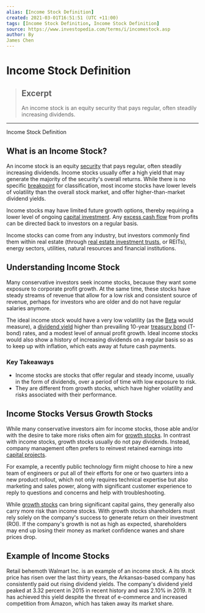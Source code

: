 ```yaml
---
alias: [Income Stock Definition]
created: 2021-03-01T16:51:51 (UTC +11:00)
tags: [Income Stock Definition, Income Stock Definition]
source: https://www.investopedia.com/terms/i/incomestock.asp
author: By
James Chen
---
```


# Income Stock Definition

> ## Excerpt
> An income stock is an equity security that pays regular, often steadily increasing dividends.

---

Income Stock Definition
## What is an Income Stock?

An income stock is an equity [security](https://www.investopedia.com/terms/s/security.asp) that pays regular, often steadily increasing dividends. Income stocks usually offer a high yield that may generate the majority of the security's overall returns. While there is no specific [breakpoint](https://www.investopedia.com/terms/b/breakpoint.asp) for classification, most income stocks have lower levels of volatility than the overall stock market, and offer higher-than-market dividend yields.

Income stocks may have limited future growth options, thereby requiring a lower level of ongoing [capital investment](https://www.investopedia.com/terms/c/capital-investment.asp). Any [excess cash flow](https://www.investopedia.com/terms/e/excess-cash-flow.asp) from profits can be directed back to investors on a regular basis.

Income stocks can come from any industry, but investors commonly find them within real estate (through [real estate investment trusts](https://www.investopedia.com/terms/r/reit.asp), or REITs), energy sectors, utilities, natural resources and financial institutions.

## Understanding Income Stock

Many conservative investors seek income stocks, because they want some exposure to corporate profit growth. At the same time, these stocks have steady streams of revenue that allow for a low risk and consistent source of revenue, perhaps for investors who are older and do not have regular salaries anymore.

The ideal income stock would have a very low volatility (as the [Beta](https://www.investopedia.com/terms/b/beta.asp) would measure), a [dividend yield](https://www.investopedia.com/terms/d/dividendyield.asp) higher than prevailing 10-year [treasury bond](https://www.investopedia.com/terms/t/treasurybond.asp) (T-bond) rates, and a modest level of annual profit growth. Ideal income stocks would also show a history of increasing dividends on a regular basis so as to keep up with inflation, which eats away at future cash payments.

### Key Takeaways

-   Income stocks are stocks that offer regular and steady income, usually in the form of dividends, over a period of time with low exposure to risk.
-   They are different from growth stocks, which have higher volatility and risks associated with their performance.

## Income Stocks Versus Growth Stocks

While many conservative investors aim for income stocks, those able and/or with the desire to take more risks often aim for [growth stocks](https://www.investopedia.com/terms/g/growthstock.asp). In contrast with income stocks, growth stocks usually do not pay dividends. Instead, company management often prefers to reinvest retained earnings into [capital projects](https://www.investopedia.com/terms/c/capital-project.asp).

For example, a recently public technology firm might choose to hire a new team of engineers or put all of their efforts for one or two quarters into a new product rollout, which not only requires technical expertise but also marketing and sales power, along with significant customer experience to reply to questions and concerns and help with troubleshooting.

While [growth stocks](https://www.investopedia.com/articles/investing/080113/income-value-and-growth-stocks.asp) can bring significant capital gains, they generally also carry more risk than income stocks. With growth stocks shareholders must rely solely on the company's success to generate return on their investment (ROI). If the company's growth is not as high as expected, shareholders may end up losing their money as market confidence wanes and share prices drop.

## Example of Income Stocks

Retail behemoth Walmart Inc. is an example of an income stock. A its stock price has risen over the last thirty years, the Arkansas-based company has consistently paid out rising dividend yields. The company's dividend yield peaked at 3.32 percent in 2015 in recent history and was 2.10% in 2019. It has achieved this yield despite the threat of e-commerce and increased competition from Amazon, which has taken away its market share.
